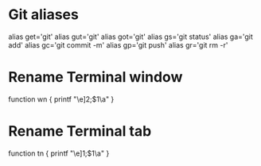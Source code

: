 # Git aliases

alias get='git'
alias gut='git'
alias got='git'
alias gs='git status'
alias ga='git add'
alias gc='git commit -m'
alias gp='git push'
alias gr='git rm -r'

# Rename Terminal window

function wn {
  printf "\e]2;$1\a"
}

# Rename Terminal tab

function tn {
  printf "\e]1;$1\a"
}
